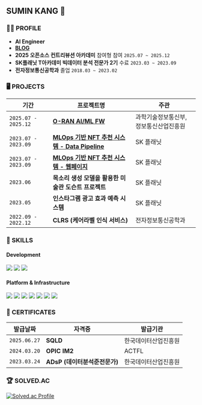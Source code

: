 ## SUMIN KANG 🐯

### 👩‍💻 PROFILE 

- **AI Engineer**
- [**BLOG**](https://velog.io/@klaus/posts) 
- **2025 오픈소스 컨트리뷰션 아카데미** 참여형 참여 `2025.07 ~ 2025.12`
- **SK플래닛 T아카데미 빅데이터 분석 전문가 2기** 수료 `2023.03 ~ 2023.09`
- **전자정보통신공학과** 졸업 `2018.03 ~ 2023.02`

### 🖥️ PROJECTS
| **기간** | **프로젝트명** | **주관**  |
| -------- | ------------| ----------- |
|`2025.07 - 2025.12`|[**O-RAN AI/ML FW**](https://github.com/o-ran-sc) | 과학기술정보통신부, 정보통신산업진흥원 |
|`2023.07 - 2023.09`|[**MLOps 기반 NFT 추천 시스템 - Data Pipeline**](https://github.com/our-ml-flow/data_pipeline) | SK 플래닛 |
|`2023.07 - 2023.09`|[**MLOps 기반 NFT 추천 시스템 - 웹페이지**](https://github.com/our-ml-flow/streamlit) | SK 플래닛 |
|`2023.06`|**목소리 생성 모델을 활용한 미술관 도슨트 프로젝트** | SK 플래닛 |
|`2023.05`|**인스타그램 광고 효과 예측 시스템** | SK 플래닛 |
|`2022.09 - 2022.12`|**CLRS (케어라벨 인식 서비스)** | 전자정보통신공학과 |

### 🦾 SKILLS
#### Development
<img src="https://img.shields.io/badge/Python-3776AB?style=flat-square&logo=Python&logoColor=white"/> <img src="https://img.shields.io/badge/PostgreSQL-4169E1?style=flat-square&logo=PostgreSQL&logoColor=white"/> <img src="https://img.shields.io/badge/PyTorch-EE4C2C?style=flat-square&logo=pytorch&logoColor=white"/> 

#### Platform & Infrastructure
<img src="https://img.shields.io/badge/Prefect-070E10?style=flat-square&logo=Prefect&logoColor=white"/> <img src="https://img.shields.io/badge/Docker-2496ED?style=flat-square&logo=Docker&logoColor=white"/> <img src="https://img.shields.io/badge/Github Actions-2088FF?style=flat-square&logo=githubactions&logoColor=white"/> <img src="https://img.shields.io/badge/Git-F05032?style=flat-square&logo=git&logoColor=white"/> <img src="https://img.shields.io/badge/Ubuntu-E95420?style=flat-square&logo=Ubuntu&logoColor=white"/> <img src="https://img.shields.io/badge/Streamlit-FF4B4B?style=flat-square&logo=Streamlit&logoColor=white"/> <img src="https://img.shields.io/badge/Google Cloud Platform-4285F4?style=flat-square&logo=googlecloud&logoColor=white"/> 

### 🪪 CERTIFICATES
| **발급날짜** | **자격증** |  **발급기관**  |
| -------- | ------------| ----------- |
|`2025.06.27`|**SQLD** | 한국데이터산업진흥원|
|`2024.03.20`|**OPIC IM2**| ACTFL |
|`2023.03.24`|**ADsP (데이터분석준전문가)**| 한국데이터산업진흥원 |


### 🏆 SOLVED.AC
[![Solved.ac Profile](http://mazassumnida.wtf/api/v2/generate_badge?boj=dustmqwnd2ya)](https://solved.ac/dustmqwnd2ya)
